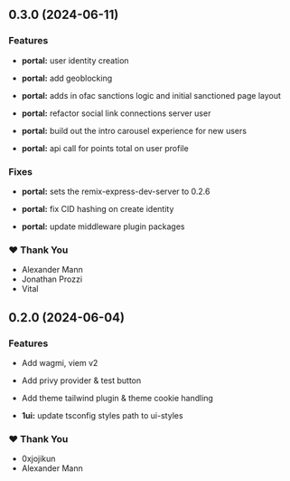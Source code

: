 ## 0.3.0 (2024-06-11)

### Features

- **portal:** user identity creation

- **portal:** add geoblocking

- **portal:** adds in ofac sanctions logic and initial sanctioned page layout

- **portal:** refactor social link connections server user

- **portal:** build out the intro carousel experience for new users

- **portal:** api call for points total on user profile

### Fixes

- **portal:** sets the remix-express-dev-server to 0.2.6

- **portal:** fix CID hashing on create identity

- **portal:** update middleware plugin packages

### ❤️ Thank You

- Alexander Mann
- Jonathan Prozzi
- Vital

## 0.2.0 (2024-06-04)

### Features

- Add wagmi, viem v2

- Add privy provider & test button

- Add theme tailwind plugin & theme cookie handling

- **1ui:** update tsconfig styles path to ui-styles

### ❤️ Thank You

- 0xjojikun
- Alexander Mann
